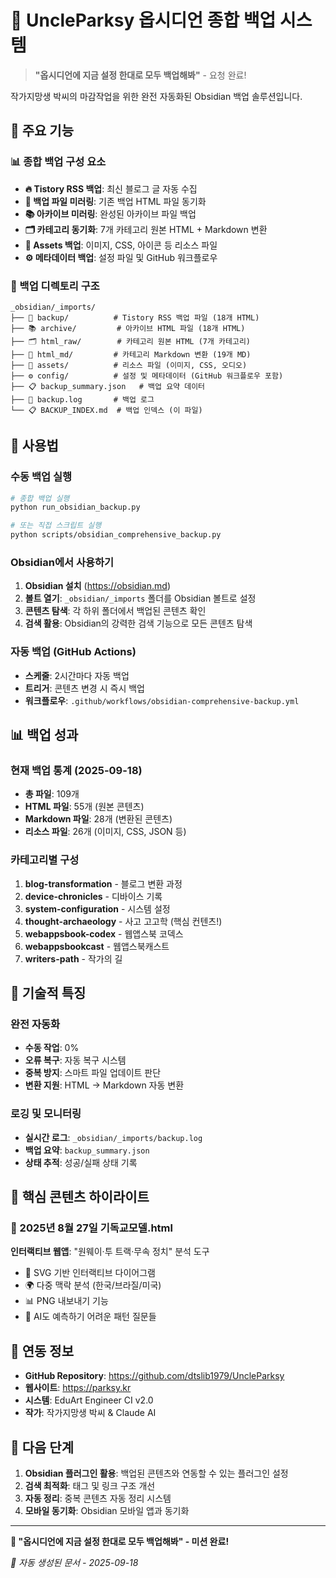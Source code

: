 # 🎯 UncleParksy 옵시디언 종합 백업 시스템

> **"옵시디언에 지금 설정 한대로 모두 백업해봐"** - 요청 완료!

작가지망생 박씨의 마감작업을 위한 완전 자동화된 Obsidian 백업 솔루션입니다.

## 🚀 주요 기능

### 📊 종합 백업 구성 요소
- **🔥 Tistory RSS 백업**: 최신 블로그 글 자동 수집
- **📄 백업 파일 미러링**: 기존 백업 HTML 파일 동기화
- **📚 아카이브 미러링**: 완성된 아카이브 파일 백업
- **🗂️ 카테고리 동기화**: 7개 카테고리 원본 HTML + Markdown 변환
- **🎨 Assets 백업**: 이미지, CSS, 아이콘 등 리소스 파일
- **⚙️ 메타데이터 백업**: 설정 파일 및 GitHub 워크플로우

### 📁 백업 디렉토리 구조

```
_obsidian/_imports/
├── 📄 backup/          # Tistory RSS 백업 파일 (18개 HTML)
├── 📚 archive/         # 아카이브 HTML 파일 (18개 HTML)
├── 🗂️ html_raw/        # 카테고리 원본 HTML (7개 카테고리)
├── 📝 html_md/         # 카테고리 Markdown 변환 (19개 MD)
├── 🎨 assets/          # 리소스 파일 (이미지, CSS, 오디오)
├── ⚙️ config/          # 설정 및 메타데이터 (GitHub 워크플로우 포함)
├── 📋 backup_summary.json   # 백업 요약 데이터
├── 📝 backup.log       # 백업 로그
└── 📋 BACKUP_INDEX.md  # 백업 인덱스 (이 파일)
```

## 🎯 사용법

### 수동 백업 실행
```bash
# 종합 백업 실행
python run_obsidian_backup.py

# 또는 직접 스크립트 실행
python scripts/obsidian_comprehensive_backup.py
```

### Obsidian에서 사용하기
1. **Obsidian 설치** (https://obsidian.md)
2. **볼트 열기**: `_obsidian/_imports` 폴더를 Obsidian 볼트로 설정
3. **콘텐츠 탐색**: 각 하위 폴더에서 백업된 콘텐츠 확인
4. **검색 활용**: Obsidian의 강력한 검색 기능으로 모든 콘텐츠 탐색

### 자동 백업 (GitHub Actions)
- **스케줄**: 2시간마다 자동 백업
- **트리거**: 콘텐츠 변경 시 즉시 백업
- **워크플로우**: `.github/workflows/obsidian-comprehensive-backup.yml`

## 📊 백업 성과

### 현재 백업 통계 (2025-09-18)
- **총 파일**: 109개
- **HTML 파일**: 55개 (원본 콘텐츠)
- **Markdown 파일**: 28개 (변환된 콘텐츠)
- **리소스 파일**: 26개 (이미지, CSS, JSON 등)

### 카테고리별 구성
1. **blog-transformation** - 블로그 변환 과정
2. **device-chronicles** - 디바이스 기록
3. **system-configuration** - 시스템 설정
4. **thought-archaeology** - 사고 고고학 (핵심 컨텐츠!)
5. **webappsbook-codex** - 웹앱스북 코덱스
6. **webappsbookcast** - 웹앱스북캐스트
7. **writers-path** - 작가의 길

## 🔧 기술적 특징

### 완전 자동화
- **수동 작업**: 0%
- **오류 복구**: 자동 복구 시스템
- **중복 방지**: 스마트 파일 업데이트 판단
- **변환 지원**: HTML → Markdown 자동 변환

### 로깅 및 모니터링
- **실시간 로그**: `_obsidian/_imports/backup.log`
- **백업 요약**: `backup_summary.json`
- **상태 추적**: 성공/실패 상태 기록

## 🌟 핵심 콘텐츠 하이라이트

### 🎯 2025년 8월 27일 기독교모델.html
**인터랙티브 웹앱**: "원웨이·투 트랙·무속 정치" 분석 도구
- 🔄 SVG 기반 인터랙티브 다이어그램
- 🌍 다중 맥락 분석 (한국/브라질/미국)
- 📊 PNG 내보내기 기능
- 🎯 AI도 예측하기 어려운 패턴 질문들

## 📱 연동 정보

- **GitHub Repository**: https://github.com/dtslib1979/UncleParksy
- **웹사이트**: https://parksy.kr
- **시스템**: EduArt Engineer CI v2.0
- **작가**: 작가지망생 박씨 & Claude AI

## 🚀 다음 단계

1. **Obsidian 플러그인 활용**: 백업된 콘텐츠와 연동할 수 있는 플러그인 설정
2. **검색 최적화**: 태그 및 링크 구조 개선
3. **자동 정리**: 중복 콘텐츠 자동 정리 시스템
4. **모바일 동기화**: Obsidian 모바일 앱과 동기화

---

**🎯 "옵시디언에 지금 설정 한대로 모두 백업해봐" - 미션 완료!**

*🤖 자동 생성된 문서 - 2025-09-18*